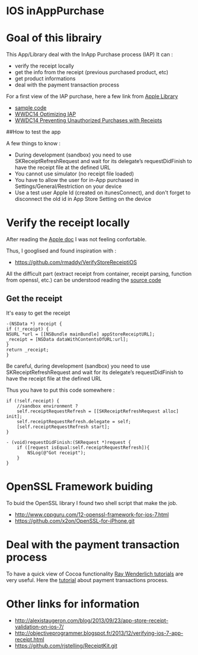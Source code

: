 IOS inAppPurchase
==============

# Goal of this librairy
This App/Library deal with the InApp Purchase process (IAP)
It can :
- verify the receipt locally
- get the info from the receipt (previous purchased product, etc)
- get product informations
- deal with the payment transaction process

For a first view of the IAP purchase, here a few link from [Apple Library](https://developer.apple.com/library/ios/navigation/index.html#section=Frameworks&topic=StoreKit)

- [sample code](https://developer.apple.com/library/ios/samplecode/sc1991/Introduction/Intro.html#//apple_ref/doc/uid/DTS40014726)
- [WWDC14 Optimizing IAP](https://developer.apple.com/videos/wwdc/2014/?id=303)
- [WWDC14 Preventing Unauthorized Purchases with Receipts](https://developer.apple.com/videos/wwdc/2014/?id=305)

##How to test the app

A few things to know :

- During development (sandbox) you need to use SKReceiptRefreshRequest and wait for its delegate’s requestDidFinish to have the receipt file at the defined URL
- You cannot use simulator (no receipt file loaded)
- You have to allow the user for in-App purchased in Settings/General/Restriction on your device
- Use a test user Apple Id (created on itunesConnect), and don't forget to disconnect the old id in App Store Setting on the device


# Verify the receipt locally
After reading the [Apple doc](https://developer.apple.com/library/ios/releasenotes/General/ValidateAppStoreReceipt/Chapters/ValidateLocally.html#//apple_ref/doc/uid/TP40010573-CH1-SW2) I was not feeling confortable.

Thus, I googlised and found inspiration with :

- https://github.com/rmaddy/VerifyStoreReceiptiOS

All the difficult part (extract receipt from container, receipt parsing, function from openssl, etc.) can be understood reading the [source code](https://github.com/rmaddy/VerifyStoreReceiptiOS/blob/master/VerifyStoreReceipt.m)



## Get the receipt
It's easy to get the receipt

```
-(NSData *) receipt {
if (!_receipt) {
NSURL *url = [[NSBundle mainBundle] appStoreReceiptURL];
_receipt = [NSData dataWithContentsOfURL:url];
}
return _receipt;
}
```
Be careful, during development (sandbox) you need to use SKReceiptRefreshRequest and wait for its delegate’s requestDidFinish to have the receipt file at the defined URL

Thus you have to put this code somewhere :
```
if (!self.receipt) {
    //sandbox environment ?
    self.receiptRequestRefresh = [[SKReceiptRefreshRequest alloc] init];
    self.receiptRequestRefresh.delegate = self;
    [self.receiptRequestRefresh start];
}

- (void)requestDidFinish:(SKRequest *)request {
    if ([request isEqual:self.receiptRequestRefresh]){
        NSLog(@"Got receipt");
    }
}
```


# OpenSSL Framework buiding

To buid the OpenSSL library I found two shell script that make the job.
- http://www.cppguru.com/12-openssl-framework-for-ios-7.html
- https://github.com/x2on/OpenSSL-for-iPhone.git


# Deal with the payment transaction process
To have a quick view of Cocoa functionality [Ray Wenderlich tutorials](http://www.raywenderlich.com) are very useful. Here the [tutorial](http://www.raywenderlich.com/21081/introduction-to-in-app-purchases-in-ios-6-tutorial) about payment transactions process.






# Other links for information
- http://alexistaugeron.com/blog/2013/09/23/app-store-receipt-validation-on-ios-7/
- http://objectiveprogrammer.blogspot.fr/2013/12/verifying-ios-7-app-receipt.html
- https://github.com/rjstelling/ReceiptKit.git
